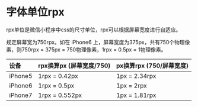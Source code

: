 # 字体单位rpx

rpx单位是微信小程序中css的尺寸单位，rpx可以根据屏幕宽度进行自适应。

规定屏幕宽为750rpx。如在 iPhone6 上，屏幕宽度为375px，共有750个物理像素，则750rpx = 375px = 750物理像素，1rpx = 0.5px = 1物理像素。

| 设备 | rpx换算px (屏幕宽度/750) | px换算rpx (750/屏幕宽度) |
| :--- | :--- | :--- |
| iPhone5 | 1rpx = 0.42px | 1px = 2.34rpx |
| iPhone6 | 1rpx = 0.5px | 1px = 2rpx |
| iPhone7 | 1rpx = 0.552px | 1px = 1.81rpx |







